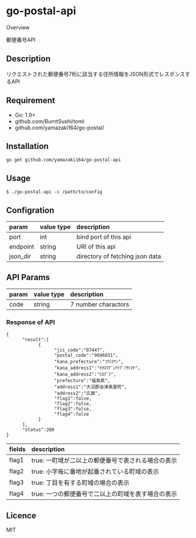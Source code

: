 go-postal-api
====

Overview

郵便番号API

## Description

リクエストされた郵便番号7桁に該当する住所情報をJSON形式でレスポンスするAPI

## Requirement

- Go: 1.9+
- github.com/BurntSushi/toml
- github.com/yamazaki164/go-postal/

## Installation

```
go get github.com/yamazaki164/go-postal-api
```

## Usage

```shell
$ ./go-postal-api -c /path/to/config
```

## Configration

|param|value type|description|
|:--|:--|:--|
| port | int | bind port of this api |
| endpoint | string | URI of this api |
| json_dir | string | directory of fetching json data |

## API Params

|param|value type|description|
|:--|:--|:--|
| code | string | 7 number charactors  |

### Response of API
```
{
      "result":[
            {
                  "jis_code":"07447",
                  "postal_code":"9696031",
                  "kana_prefecture":"ﾌｸｼﾏｹﾝ",
                  "kana_address1":"ｵｵﾇﾏｸﾞﾝｱｲﾂﾞﾐｻﾄﾏﾁ",
                  "kana_address2":"ﾋﾛﾂﾞﾗ",
                  "prefecture":"福島県",
                  "address1":"大沼郡会津美里町",
                  "address2":"広面",
                  "flag1":false,
                  "flag2":false,
                  "flag3":false,
                  "flag4":false
            }
      ],
      "status":200
}
```

|fields|description|
|:--|:--|
| flag1 | true: 一町域が二以上の郵便番号で表される場合の表示 |
| flag2 | true: 小字毎に番地が起番されている町域の表示 |
| flag3 | true: 丁目を有する町域の場合の表示 |
| flag4 | true: 一つの郵便番号で二以上の町域を表す場合の表示 |



## Licence

MIT